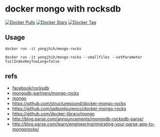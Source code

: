 # docker mongo with rocksdb

[![Docker Pulls](https://img.shields.io/docker/pulls/yongjhih/mongo-rocks.svg)](https://hub.docker.com/r/yongjhih/mongo-rocks/)
[![Docker Stars](https://img.shields.io/docker/stars/yongjhih/mongo-rocks.svg)](https://hub.docker.com/r/yongjhih/mongo-rocks/)
[![Docker Tag](https://img.shields.io/github/tag/yongjhih/docker-mongo-rocks.svg)](https://hub.docker.com/r/yongjhih/mongo-rocks/tags/)
<!--
[![License](https://img.shields.io/github/license/yongjhih/docker-mongo-rocks.svg)](https://github.com/yongjhih/docker-mongo-rocks/raw/master/LICENSE.txt)
[![Travis CI](https://img.shields.io/travis/yongjhih/docker-mongo-rocks.svg)](https://travis-ci.org/yongjhih/docker-mongo-rocks)
[![Gitter Chat](https://img.shields.io/gitter/room/yongjhih/docker-mongo-rocks.svg)](https://gitter.im/yongjhih/docker-mongo-rocks)
-->

## Usage

```
docker run -it yongjhih/mongo-rocks
```

```
docker run -it yongjhih/mongo-rocks --smallfiles --setParameter failIndexKeyTooLong=false
```

## refs

* [facebook/rocksdb](https://github.com/facebook/rocksdb)
* [mongodb-partners/mongo-rocks](https://github.com/mongodb-partners/mongo-rocks)
* [mongo](https://github.com/mongodb/mongo)
* https://github.com/structuresound/docker-mongo-rocks
* https://github.com/jadsonlourenco/docker-mongo-rocks
* https://github.com/docker-library/mongo
* http://blog.parse.com/announcements/mongodb-rocksdb-parse/
* http://blog.parse.com/learn/engineering/migrating-your-parse-app-to-mongorocks/
